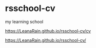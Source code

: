 # rsschool-cv
my learning school

https://LeanaRain.github.io/rsschool-cv/cv

https://LeanaRain.github.io/rsschool-cv/
